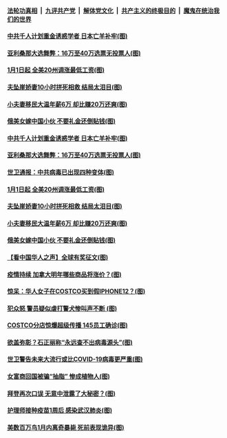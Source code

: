 

####  [法轮功真相](../../../../basic/blob/master/README.md?t=01021501) &nbsp;|&nbsp; [九评共产党](../../../../9ping.md/blob/master/README.md?t=01021501) &nbsp;|&nbsp; [解体党文化](../../../../jtdwh.md/blob/master/README.md?t=01021501)  &nbsp;|&nbsp; [共产主义的终极目的](../../../../gczydzjmd.md/blob/master/README.md?t=01021501) &nbsp;|&nbsp; [魔鬼在统治我们的世界](../../../../mgztzwmdsj.md/blob/master/README.md?t=01021501) 

#### [中共千人计划重金诱惑学者 日本亡羊补牢(图)](../pages/p3/957807.md?t=01021501) 

#### [亚利桑那大选舞弊：16万至40万选票无投票人(图)](../pages/p3/957808.md?t=01021501) 

#### [1月1日起 全美20州调涨最低工资(图)](../pages/p3/957791.md?t=01021501) 

#### [夫坠崖娇妻10小时拼死相救 结局太泪目(图)](../pages/p3/957761.md?t=01021501) 

#### [小夫妻移民大温年薪6万 却比赚20万还爽(图)](../pages/p3/957677.md?t=01021501) 

#### [俄美女嫁中国小伙 不要礼金还倒贴钱(图)](../pages/p3/957662.md?t=01021501) 

#### [中共千人计划重金诱惑学者 日本亡羊补牢(图)](../pages/p3/957807.md?t=01021501) 

#### [亚利桑那大选舞弊：16万至40万选票无投票人(图)](../pages/p3/957808.md?t=01021501) 

#### [世卫通报：中共病毒已出现四种变体(图)](../pages/p3/957800.md?t=01021501) 


#### [1月1日起 全美20州调涨最低工资(图)](../pages/p3/957791.md?t=01021501) 


#### [夫坠崖娇妻10小时拼死相救 结局太泪目(图)](../pages/p3/957761.md?t=01021501) 

#### [小夫妻移民大温年薪6万 却比赚20万还爽(图)](../pages/p3/957677.md?t=01021501) 

#### [俄美女嫁中国小伙 不要礼金还倒贴钱(图)](../pages/p3/957662.md?t=01021501) 

#### [【看中国华人之声】全球有奖征文(图)](../pages/p3/953963.md?t=01021501) 

#### [疫情持续 加拿大明年哪些商品将涨价？(图)](../pages/p3/957693.md?t=01021501) 

#### [惊呆：华人女子在COSTCO买到假IPHONE12？(图)](../pages/p3/957668.md?t=01021501) 

#### [犯众怒 警员疑似虐打警犬惨叫声不断 (图)](../pages/p3/957657.md?t=01021501) 

#### [COSTCO分店惊爆超级传播 145员工确诊(图)](../pages/p3/957648.md?t=01021501) 

#### [欲盖弥彰？石正丽称“永远查不出病毒源头”(图)](../pages/p3/957580.md?t=01021501) 

#### [世卫警告未来大流行或比COVID-19病毒更严重(图)](../pages/p3/957572.md?t=01021501) 

#### [女富商回国被骗“抽脂” 惨成植物人(图)](../pages/p3/957570.md?t=01021501) 

#### [拜登再次口误 无意中泄露了大秘密？(图)](../pages/p3/957567.md?t=01021501) 

#### [护理师接种疫苗1周后 感染武汉肺炎(图)](../pages/p3/957554.md?t=01021501) 

#### [美数百万鸟1月内离奇暴毙 死前表现诡异(图)](../pages/p3/957550.md?t=01021501) 

